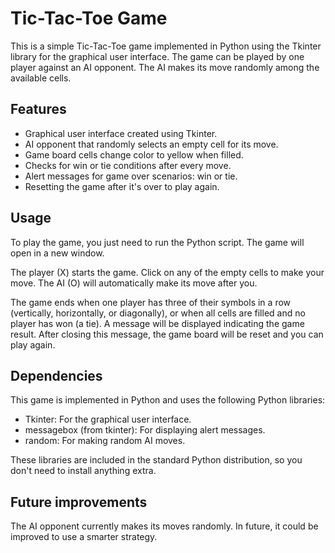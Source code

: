 # Tic-Tac-Toe Game

This is a simple Tic-Tac-Toe game implemented in Python using the Tkinter library for the graphical user interface. The game can be played by one player against an AI opponent. The AI makes its move randomly among the available cells.

## Features

- Graphical user interface created using Tkinter.
- AI opponent that randomly selects an empty cell for its move.
- Game board cells change color to yellow when filled.
- Checks for win or tie conditions after every move.
- Alert messages for game over scenarios: win or tie.
- Resetting the game after it's over to play again.

## Usage

To play the game, you just need to run the Python script. The game will open in a new window. 

The player (X) starts the game. Click on any of the empty cells to make your move. The AI (O) will automatically make its move after you.

The game ends when one player has three of their symbols in a row (vertically, horizontally, or diagonally), or when all cells are filled and no player has won (a tie). A message will be displayed indicating the game result. After closing this message, the game board will be reset and you can play again.

## Dependencies

This game is implemented in Python and uses the following Python libraries:

- Tkinter: For the graphical user interface.
- messagebox (from tkinter): For displaying alert messages.
- random: For making random AI moves.

These libraries are included in the standard Python distribution, so you don't need to install anything extra.

## Future improvements

The AI opponent currently makes its moves randomly. In future, it could be improved to use a smarter strategy.
